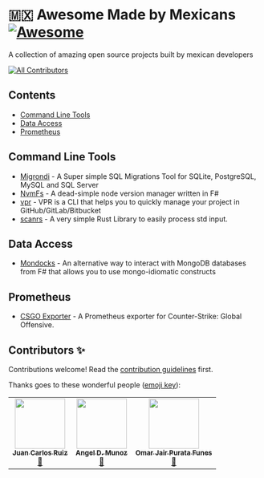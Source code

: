 # :mexico: Awesome Made by Mexicans [![Awesome](https://awesome.re/badge.svg)](https://awesome.re)

A collection of amazing open source projects built by mexican developers

<!-- ALL-CONTRIBUTORS-BADGE:START - Do not remove or modify this section -->
[![All Contributors](https://img.shields.io/badge/all_contributors-3-orange.svg?style=flat-square)](#contributors-)
<!-- ALL-CONTRIBUTORS-BADGE:END -->

<!-- List start -->

## Contents

- [Command Line Tools](#command-line-tools)
- [Data Access](#data-access)
- [Prometheus](#prometheus)

## Command Line Tools

- [Migrondi](https://github.com/AngelMunoz/Migrondi) - A Super simple SQL Migrations Tool for SQLite, PostgreSQL, MySQL and SQL Server
- [NvmFs](https://github.com/AngelMunoz/NvmFs) - A dead-simple node version manager written in F#
- [vpr](https://github.com/JuanCrg90/vpr) - VPR is a CLI that helps you to quickly manage your project in GitHub/GitLab/Bitbucket
- [scanrs](https://github.com/VentGrey/scanrs) - A very simple Rust Library to easily process std input.

## Data Access

- [Mondocks](https://github.com/AngelMunoz/Mondocks) - An alternative way to interact with MongoDB databases from F# that allows you to use mongo-idiomatic constructs

## Prometheus

- [CSGO Exporter](https://github.com/kinduff/csgo_exporter) - A Prometheus exporter for Counter-Strike: Global Offensive.

<!-- List end -->

## Contributors ✨

Contributions welcome! Read the [contribution guidelines](CONTRIBUTING.md) first.

Thanks goes to these wonderful people ([emoji key](https://allcontributors.org/docs/en/emoji-key)):

<!-- ALL-CONTRIBUTORS-LIST:START - Do not remove or modify this section -->
<!-- prettier-ignore-start -->
<!-- markdownlint-disable -->
<table>
  <tr>
    <td align="center"><a href="http://juancrg90.me/"><img src="https://avatars.githubusercontent.com/u/2718753?v=4?s=100" width="100px;" alt=""/><br /><sub><b>Juan Carlos Ruiz</b></sub></a><br /><a href="https://github.com/kinduff/awesome-made-by-mexicans/commits?author=JuanCrg90" title="Documentation">📖</a></td>
    <td align="center"><a href="https://github.com/AngelMunoz"><img src="https://avatars.githubusercontent.com/u/8684875?v=4?s=100" width="100px;" alt=""/><br /><sub><b>Angel D. Munoz</b></sub></a><br /><a href="https://github.com/kinduff/awesome-made-by-mexicans/commits?author=AngelMunoz" title="Documentation">📖</a></td>
    <td align="center"><a href="https://upvent.codes"><img src="https://avatars.githubusercontent.com/u/24773698?v=4?s=100" width="100px;" alt=""/><br /><sub><b>Omar Jair Purata Funes</b></sub></a><br /><a href="https://github.com/kinduff/awesome-made-by-mexicans/commits?author=VentGrey" title="Documentation">📖</a></td>
  </tr>
</table>

<!-- markdownlint-restore -->
<!-- prettier-ignore-end -->

<!-- ALL-CONTRIBUTORS-LIST:END -->
